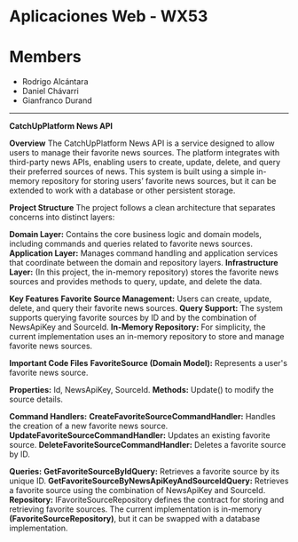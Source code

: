 # Aplicaciones Web - WX53
# **Members** 
- Rodrigo Alcántara
- Daniel Chávarri
- Gianfranco Durand

---------

**CatchUpPlatform News API**

**Overview**
The CatchUpPlatform News API is a service designed to allow users to manage their favorite news sources. The platform integrates with third-party news APIs, enabling users to create, update, delete, and query their preferred sources of news. This system is built using a simple in-memory repository for storing users’ favorite news sources, but it can be extended to work with a database or other persistent storage.

**Project Structure**
The project follows a clean architecture that separates concerns into distinct layers:

**Domain Layer:** Contains the core business logic and domain models, including commands and queries related to favorite news sources.
**Application Layer:** Manages command handling and application services that coordinate between the domain and repository layers.
**Infrastructure Layer:** (In this project, the in-memory repository) stores the favorite news sources and provides methods to query, update, and delete the data.

**Key Features**
**Favorite Source Management:** Users can create, update, delete, and query their favorite news sources.
**Query Support:** The system supports querying favorite sources by ID and by the combination of NewsApiKey and SourceId.
**In-Memory Repository:** For simplicity, the current implementation uses an in-memory repository to store and manage favorite news sources.

**Important Code Files**
**FavoriteSource (Domain Model):** Represents a user's favorite news source.

**Properties:** Id, NewsApiKey, SourceId.
**Methods:** Update() to modify the source details.

**Command Handlers:**
**CreateFavoriteSourceCommandHandler:** Handles the creation of a new favorite news source.
**UpdateFavoriteSourceCommandHandler:** Updates an existing favorite source.
**DeleteFavoriteSourceCommandHandler:** Deletes a favorite source by ID.

**Queries:**
**GetFavoriteSourceByIdQuery:** Retrieves a favorite source by its unique ID.
**GetFavoriteSourceByNewsApiKeyAndSourceIdQuery:** Retrieves a favorite source using the combination of NewsApiKey and SourceId.
**Repository:** IFavoriteSourceRepository defines the contract for storing and retrieving favorite sources. The current implementation is in-memory **(FavoriteSourceRepository)**, but it can be swapped with a database implementation.
